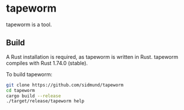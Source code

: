# tapeworm

tapeworm is a tool.

## Build

A Rust installation is required, as tapeworm is written in Rust. tapeworm compiles with Rust 1.74.0 (stable).

To build tapeworm:
```sh
git clone https://github.com/sidmund/tapeworm
cd tapeworm
cargo build --release
./target/release/tapeworm help
```

